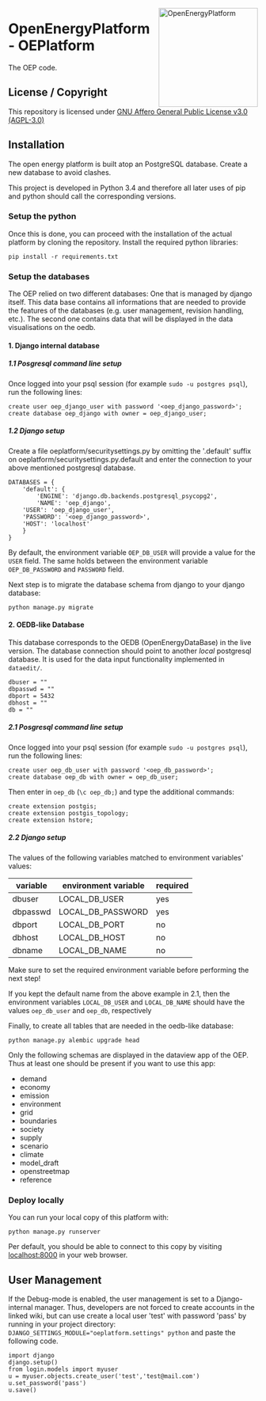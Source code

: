 ﻿<a href="http://oep.iks.cs.ovgu.de/"><img align="right" width="200" height="200" src="https://avatars2.githubusercontent.com/u/37101913?s=400&u=9b593cfdb6048a05ea6e72d333169a65e7c922be&v=4" alt="OpenEnergyPlatform"></a>

# OpenEnergyPlatform - OEPlatform

The OEP code.

## License / Copyright

This repository is licensed under [GNU Affero General Public License v3.0 (AGPL-3.0)](https://www.gnu.org/licenses/agpl-3.0.en.html)

## Installation

The open energy platform is built atop an PostgreSQL database. Create a new database to avoid clashes.

This project is developed in Python 3.4 and therefore all later uses of pip and python should call the corresponding versions.  

### Setup the python

Once this is done, you can proceed with the installation of the actual platform by cloning the repository. Install the required python libraries:

    pip install -r requirements.txt

### Setup the databases

The OEP relied on two different databases: One that is managed by django itself. 
This data base contains all informations that are needed to provide the features
of the databases (e.g. user management, revision handling, etc.). The second one
contains data that will be displayed in the data visualisations on the oedb.

#### 1. Django internal database

##### 1.1 Posgresql command line setup

Once logged into your psql session (for example `sudo -u postgres psql`), run the following lines:

    create user oep_django_user with password '<oep_django_password>';
    create database oep_django with owner = oep_django_user;

##### 1.2 Django setup

Create a file oeplatform/securitysettings.py by omitting the '.default' suffix on oeplatform/securitysettings.py.default and enter the connection to your above mentioned postgresql database.

    DATABASES = {
        'default': {
            'ENGINE': 'django.db.backends.postgresql_psycopg2',
            'NAME': 'oep_django',
    	'USER': 'oep_django_user',
    	'PASSWORD': '<oep_django_password>',
    	'HOST': 'localhost'                      
    	}
    }

By default, the environment variable `OEP_DB_USER` will provide a value for the `USER` field.
The same holds between the environment variable `OEP_DB_PASSWORD` and `PASSWORD` field.

Next step is to migrate the database schema from django to your django database:

    python manage.py migrate


    
#### 2. OEDB-like Database

This database corresponds to the OEDB (OpenEnergyDataBase) in the live version.
The database connection should point to another *local* postgresql database. 
It is used for the data input functionality implemented in `dataedit/`.

    dbuser = ""
    dbpasswd = ""
    dbport = 5432
    dbhost = ""
    db = ""

##### 2.1 Posgresql command line setup

Once logged into your psql session (for example `sudo -u postgres psql`), run the following lines:

    create user oep_db_user with password '<oep_db_password>';
    create database oep_db with owner = oep_db_user;

Then enter in `oep_db` (`\c oep_db;`) and type the additional commands:

    create extension postgis;
    create extension postgis_topology;
    create extension hstore;

##### 2.2 Django setup

The values of the following variables matched to environment variables' values:

| variable | environment variable  | required |
|---|---|---|
| dbuser | LOCAL_DB_USER  |yes|
| dbpasswd | LOCAL_DB_PASSWORD |yes|
| dbport | LOCAL_DB_PORT |no|
| dbhost | LOCAL_DB_HOST |no|
| dbname | LOCAL_DB_NAME |no|

Make sure to set the required environment variable before performing the next step!

If you kept the default name from the above example in 2.1, then the environment variables
`LOCAL_DB_USER` and `LOCAL_DB_NAME` should have the values `oep_db_user` and `oep_db`, respectively

Finally, to create all tables that are needed in the oedb-like database:

    python manage.py alembic upgrade head

Only the following schemas are displayed in the dataview app of the OEP. Thus at
least one should be present if you want to use this app:

* demand
* economy
* emission
* environment
* grid
* boundaries
* society
* supply
* scenario
* climate
* model_draft
* openstreetmap
* reference

### Deploy locally
  
You can run your local copy of this platform with:

    python manage.py runserver
    
Per default, you should be able to connect to this copy by visiting [localhost:8000](http://localhost:8000) in your web browser.

## User Management

If the Debug-mode is enabled, the user management is set to a Django-internal manager. Thus, developers are not forced to create accounts in the linked wiki, but can use create a local user 'test' with password 'pass' by running in your project directory: `DJANGO_SETTINGS_MODULE="oeplatform.settings" python` and paste the following code.

    import django
    django.setup()
    from login.models import myuser
    u = myuser.objects.create_user('test','test@mail.com')
    u.set_password('pass')
    u.save()

